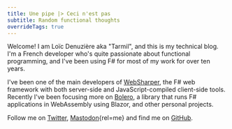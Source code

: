 ```yaml
---
title: Une pipe |> Ceci n'est pas
subtitle: Random functional thoughts
overrideTags: true
---
```


Welcome! I am Loïc Denuzière aka "Tarmil", and this is my technical blog.
I'm a French developer who's quite passionate about functional programming, and I've been using F# for most of my work for over ten years.

I've been one of the main developers of [WebSharper](https://websharper.com), the F# web framework with both server-side and JavaScript-compiled client-side tools.
Recently I've been focusing more on [Bolero](https://fsbolero.io), a library that runs F# applications in WebAssembly using Blazor, and other personal projects.

Follow me on [Twitter](https://twitter.com/tarmil_), [Mastodon](https://mastodon.social/@tarmil){rel=me} and find me on [GitHub](https://github.com/tarmil).

<div ws-replace="Articles"></div>
